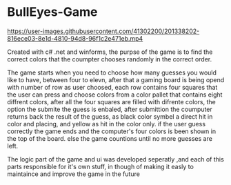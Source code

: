 # BullEyes-Game



https://user-images.githubusercontent.com/41302200/201338202-816ece03-8e1d-4810-94d8-96f1c2e471eb.mp4


Created with c# .net and winforms,
the purpse of the game is to find the correct colors that the coumpter chooses randomly in the correct order.

The game starts when you need to choose how many guesses you would like to have, between four to elevn,
after that a gaming board is being opend with number of row as user choosed,
each row contains four squares that the user can press and choose colors from a color pallet that contains eight diffrent colors,
after all the four squares are filled with difrente colors, 
the option the submite the guess is enbaled, after submittion the coumputer returns back the result of the guess,
as black color symbel a direct hit in color and placing, and yellow as hit in the color only.
if the user guess correctly the game ends and the computer's four colors is been shown in the top of the board.
else the game countions until no more guesses are left.


The logic part of the game and ui was developed seperatly ,and each of this parts responsible for it's own stuff,
in though of making it easly to maintaince and improve the game in the future

